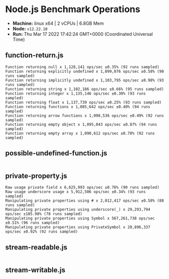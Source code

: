 # Node.js Benchmark Operations

* __Machine:__ linux x64 | 2 vCPUs | 6.8GB Mem
* __Node:__ `v12.22.10`
* __Run:__ Thu Mar 17 2022 17:42:24 GMT+0000 (Coordinated Universal Time)

## function-return.js
```
Function returning null x 1,128,141 ops/sec ±0.35% (92 runs sampled)
Function returning explicitly undefined x 1,099,076 ops/sec ±0.58% (90 runs sampled)
Function returning implicitly undefined x 1,103,795 ops/sec ±0.98% (93 runs sampled)
Function returning string x 1,102,186 ops/sec ±0.66% (95 runs sampled)
Function returning integer x 1,135,146 ops/sec ±0.30% (93 runs sampled)
Function returning float x 1,137,739 ops/sec ±0.25% (93 runs sampled)
Function returning functions x 1,085,642 ops/sec ±0.40% (94 runs sampled)
Function returning arrow functions x 1,098,536 ops/sec ±0.49% (92 runs sampled)
Function returning empty object x 1,095,043 ops/sec ±0.87% (94 runs sampled)
Function returning empty array x 1,090,612 ops/sec ±0.70% (92 runs sampled)
```
## possible-undefined-function.js
```
```
## private-property.js
```
Raw usage private field x 6,625,993 ops/sec ±0.76% (90 runs sampled)
Raw usage underscore usage x 5,912,506 ops/sec ±0.34% (93 runs sampled)
Manipulating private properties using # x 2,012,417 ops/sec ±0.58% (88 runs sampled)
Manipulating private properties using underscore(_) x 29,293,794 ops/sec ±185.98% (78 runs sampled)
Manipulating private properties using Symbol x 567,261,738 ops/sec ±0.51% (96 runs sampled)
Manipulating private properties using PrivateSymbol x 20,896,337 ops/sec ±0.92% (92 runs sampled)
```
## stream-readable.js
```
```
## stream-writable.js
```
```
